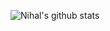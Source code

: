 ![Nihal's github stats](https://github-readme-stats.vercel.app/api?username=NihalP01&show_icons=true&theme=radical)
